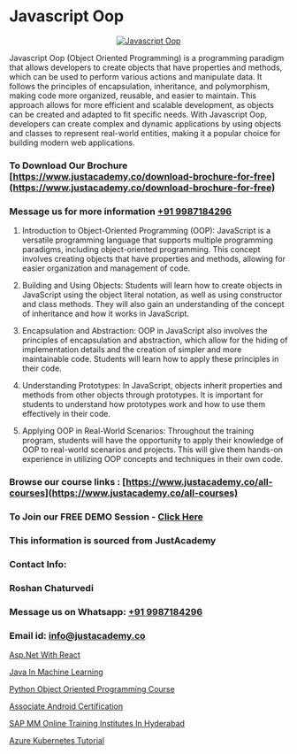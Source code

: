 # Javascript Oop

<p align="center">
  <a href="https://justacademy.co/course-detail/javascript-training">
    <img src="https://justacademy.co/storage2/course_image/1676636853_course_image.webp" alt="Javascript Oop">
  </a>
</p>


Javascript Oop (Object Oriented Programming) is a programming paradigm that allows developers to create objects that have properties and methods, which can be used to perform various actions and manipulate data. It follows the principles of encapsulation, inheritance, and polymorphism, making code more organized, reusable, and easier to maintain. This approach allows for more efficient and scalable development, as objects can be created and adapted to fit specific needs. With Javascript Oop, developers can create complex and dynamic applications by using objects and classes to represent real-world entities, making it a popular choice for building modern web applications. 
### To Download Our Brochure [https://www.justacademy.co/download-brochure-for-free](https://www.justacademy.co/download-brochure-for-free)
### Message us for more information [+91 9987184296](https://api.whatsapp.com/send?phone=919987184296)
1) Introduction to Object-Oriented Programming (OOP): JavaScript is a versatile programming language that supports multiple programming paradigms, including object-oriented programming. This concept involves creating objects that have properties and methods, allowing for easier organization and management of code.

2) Building and Using Objects: Students will learn how to create objects in JavaScript using the object literal notation, as well as using constructor and class methods. They will also gain an understanding of the concept of inheritance and how it works in JavaScript.

3) Encapsulation and Abstraction: OOP in JavaScript also involves the principles of encapsulation and abstraction, which allow for the hiding of implementation details and the creation of simpler and more maintainable code. Students will learn how to apply these principles in their code.

4) Understanding Prototypes: In JavaScript, objects inherit properties and methods from other objects through prototypes. It is important for students to understand how prototypes work and how to use them effectively in their code.

5) Applying OOP in Real-World Scenarios: Throughout the training program, students will have the opportunity to apply their knowledge of OOP to real-world scenarios and projects. This will give them hands-on experience in utilizing OOP concepts and techniques in their own code.

### Browse our course links : [https://www.justacademy.co/all-courses](https://www.justacademy.co/all-courses) 
### To Join our FREE DEMO Session - [Click Here](https://www.justacademy.co/register-for-course-demo)


### This information is sourced from JustAcademy
### Contact Info:
### Roshan Chaturvedi
### Message us on Whatsapp: [+91 9987184296](https://api.whatsapp.com/send?phone=919987184296)
### Email id: [info@justacademy.co](mailto:info@justacademy.co)
                
[Asp.Net With React](https://www.linkedin.com/pulse/aspnet-react-justacademy-portland-uyfwf?trackingId=fUUiC1pRIx3dJXKQS%2F2p4A%3D%3D&lipi=urn%3Ali%3Apage%3Ad_flagship3_company_admin%3B4wvQoxRzQS6F4YizGcy96A%3D%3D)

[Java In Machine Learning](https://www.linkedin.com/pulse/java-machine-learning-justacademy-leicester-wikne?trackingId=H64S0FnPbYPsPIYJpMZkOw%3D%3D&lipi=urn%3Ali%3Apage%3Ad_flagship3_company_admin%3BIzRPuTOMRFCGaj50%2BCRC7g%3D%3D)

[Python Object Oriented Programming Course](https://medium.com/@shivamja27/python-object-oriented-programming-course-25b9ed2c417f)

[Associate Android Certification](https://medium.com/@pzade254/associate-android-certification-da8db625a9f9)

[SAP MM Online Training Institutes In Hyderabad](https://justacademyin.github.io/Articles/SAP-MM-Online-Training-Institutes-In-Hyderabad)

[Azure Kubernetes Tutorial](https://justacademyin.github.io/justacademy/azure-kubernetes-tutorial)

